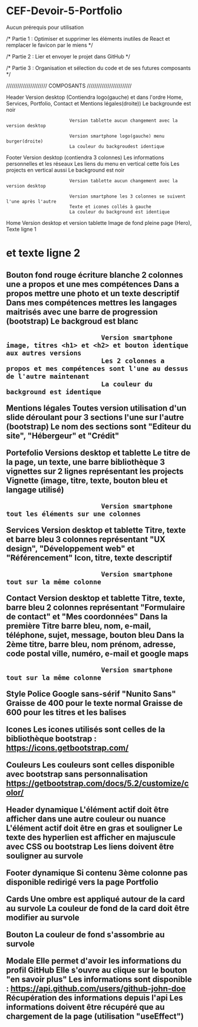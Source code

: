 # CEF-Devoir-5-Portfolio

Aucun prérequis pour utilisation

/* Partie 1 : Optimiser et supprimer les éléments inutiles de React et remplacer le favicon par le miens */

/* Partie 2 : Lier et envoyer le projet dans GitHub */

/* Partie 3 : Organisation et sélection du code et de ses futures composants */


////////////////////// COMPOSANTS ////////////////////////

Header                      Version desktop (Contiendra logo(gauche) et dans l'ordre 
                            Home, Services, Portfolio, Contact et Mentions légales(droite))
                            Le backgrounde est noir

                            Version tablette aucun changement avec la version desktop

                            Version smartphone logo(gauche) menu burger(droite)
                            La couleur du backgroudest identique

Footer                      Version desktop (contiendra 3 colonnes)
                            Les informations personnelles et les réseaux
                            Les liens du menu en vertical cette fois
                            Les projects en vertical aussi
                            Le background est noir

                            Version tablette aucun changement avec la version desktop

                            Version smartphone les 3 colonnes se suivent l'une après l'autre
                            Texte et icones collés à gauche
                            La couleur du background est identique

Home                        Version desktop et version tablette
                            Image de fond pleine page (Hero), 
                            Texte ligne 1 <h1> et texte ligne 2 <h2>
                            Bouton fond rouge écriture blanche
                            2 colonnes une a propos et une mes compétences
                                Dans a propos mettre une photo et un texte descriptif
                                Dans mes compétences mettres les langages 
                                    maitrisés avec une barre de progression (bootstrap)
                                Le backgroud est blanc
                            
                            Version smartphone image, titres <h1> et <h2> et bouton identique aux autres versions
                            Les 2 colonnes a propos et mes compétences sont l'une au dessus de l'autre maintenant
                            La couleur du background est identique

Mentions légales            Toutes version utilisation d'un slide déroulant pour 3 sections l'une sur l'autre (bootstrap)
                            Le nom des sections sont "Editeur du site", "Hébergeur" et "Crédit"

Portefolio                  Versions desktop et tablette
                            Le titre de la page, un texte, une barre bibliothèque
                            3 vignettes sur 2 lignes représentant les projects
                            Vignette (image, titre, texte, bouton bleu et langage utilisé)

                            Version smartphone tout les éléments sur une colonnes

Services                    Version desktop et tablette
                            Titre, texte et barre bleu
                            3 colonnes représentant "UX design", "Développement web" et "Référencement"
                            Icon, titre, texte descriptif

                            Version smartphone tout sur la même colonne

Contact                     Version desktop et tablette
                            Titre, texte, barre bleu
                            2 colonnes représentant "Formulaire de contact" et "Mes coordonnées"
                            Dans la première Titre barre bleu, nom, e-mail, téléphone, sujet, message, bouton bleu
                            Dans la 2ème titre, barre bleu, nom prénom, adresse, code postal ville, numéro, e-mail et google maps

                            Version smartphone tout sur la même colonne

Style                       Police Google sans-sérif "Nunito Sans"
                            Graisse de 400 pour le texte normal
                            Graisse de 600 pour les titres et les balises <strong>

Icones                      Les icones utilisés sont celles de la bibliothèque bootstrap :
                            https://icons.getbootstrap.com/

Couleurs                    Les couleurs sont celles disponible avec bootstrap sans personnalisation
                            https://getbootstrap.com/docs/5.2/customize/color/

Header dynamique            L'élément actif doit être afficher dans une autre couleur ou nuance
                            L'élément actif doit être en gras et souligner
                            Le texte des hyperlien est afficher en majuscule avec CSS ou bootstrap
                            Les liens doivent être souligner au survole

Footer dynamique            Si contenu 3ème colonne pas disponible redirigé vers la page Portfolio

Cards                       Une ombre est appliqué autour de la card au survole
                            La couleur de fond de la card doit être modifier au survole

Bouton                      La couleur de fond s'assombrie au survole

Modale                      Elle permet d'avoir les informations du profil GitHub
                            Elle s'ouvre au clique sur le bouton "en savoir plus"
                            Les informations sont disponible : https://api.github.com/users/github-john-doe
                            Récupération des informations depuis l'api
                            Les informations doivent être récupéré que au chargement de la page (utilisation "useEffect")